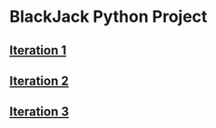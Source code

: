 # BlackJack Python Project

## [Iteration 1](https://github.com/JMorr4/Computer-Science/blob/main/Contents/BlackJack%20Project/Iteration%201.md)

## [Iteration 2](https://github.com/JMorr4/Computer-Science/blob/main/Contents/BlackJack%20Project/Iteration%202.md)

## [Iteration 3](https://github.com/JMorr4/Computer-Science/blob/main/Contents/BlackJack%20Project/Iteration%203.md)
